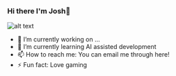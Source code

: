 ### Hi there I'm Josh👋

![alt text](https://github.com/jtran6/jtran6/blob/main/images/developer_sushi.png?raw=true)


- 🔭 I’m currently working on ...
- 🌱 I’m currently learning AI assisted development
- 📫 How to reach me: You can email me through here!
- ⚡ Fun fact: Love gaming

